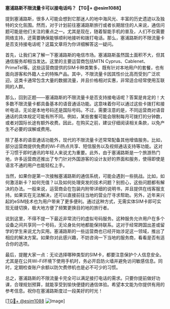 **塞浦路斯不限流量卡可以接电话吗？【TG💪+ @esim1088】**

提到塞浦路斯，很多人可能会想到它那迷人的地中海风光、丰富的历史遗迹以及独特的文化氛围。然而，对于计划前往塞浦路斯旅行或者长期居住的人来说，通信问题可能是他们关注的重点之一。尤其是现在，随着智能手机的普及，人们不仅需要网络支持，还需要确保能够顺利地接听和拨打电话。那么，塞浦路斯的不限流量卡是否支持接电话呢？这篇文章将为你详细解答这一疑问。

首先，让我们来了解一下塞浦路斯的电信市场。塞浦路斯虽然国土面积不大，但其通信服务却相当发达。这里的主要运营商包括MTN Cyprus、Cablenet、PrimeTel等。这些运营商提供的SIM卡种类繁多，既有针对本地用户的套餐，也有面向游客和外籍人士的特殊产品。其中，不限流量卡因其性价比高而受到广泛欢迎。这类卡通常包含大量的数据流量，并且价格相对实惠，非常适合经常使用互联网的人群。

那么，回到正题——塞浦路斯的不限流量卡是否支持接电话呢？答案是肯定的！大多数不限流量卡都具备基本的语音通话功能。这意味着你可以通过这些卡拨打和接听电话，无论是本地号码还是国际号码。不过，需要注意的是，不同运营商对语音通话的具体规定可能有所不同。例如，某些套餐可能会限制每月可拨打的分钟数，或者对国际长途有额外收费。因此，在购买之前，建议仔细阅读相关条款，以免产生不必要的误解或费用。

除了基本的语音通话功能外，现代的不限流量卡还常常配备其他增值服务。比如，部分运营商提供免费的Wi-Fi热点共享、短信服务以及视频通话支持等功能。这对于习惯于即时通讯的年轻人来说尤为重要。此外，由于塞浦路斯是一个旅游热门地，许多运营商还推出了专门针对外国游客的设计友好的界面和服务，使得即使是语言不通的用户也能轻松上手。

当然，如果你是第一次接触塞浦路斯的通信系统，可能会遇到一些挑战。比如，如何激活新卡？如何充值？以及如何处理突发的技术问题？别担心，这些问题都有解决的办法。一般来说，运营商会在包装内附带详细的说明书，并且提供在线客服支持。如果实在无法解决，还可以直接前往当地的营业厅寻求帮助。另外，近年来兴起的eSIM技术也为用户带来了更多便利。通过这种方式，无需实体SIM卡即可实现无缝切换，极大地方便了频繁更换目的地的旅行者。

说到这里，不得不提一下最近非常流行的虚拟号码服务。这种服务允许用户在多个设备之间共享同一个号码，无论身处何地都能保持联系。这对于经常跨国出差或留学的学生来说尤为实用。塞浦路斯的一些运营商也已经开始涉足这一领域，推出了相应的解决方案。如果你对此感兴趣，不妨咨询一下当地的服务商，看看是否有适合你的选项。

最后，提醒大家一点：无论选择哪种类型的SIM卡，都要注意保护个人信息安全。尤其是在公共Wi-Fi环境下使用手机时，务必开启防火墙并避免访问敏感信息。同时，定期检查账户余额以防欠费停机也是必不可少的习惯。

总之，塞浦路斯的不限流量卡完全可以满足接打电话的需求。只要你提前做好功课，合理规划预算，就能享受到愉快便捷的通信体验。希望本文能为你提供有用的参考信息。祝你在塞浦路斯度过一段美好的时光！

[[TG💪+ @esim1088](https://t.me/s/esim1088) ![Image](https://i.postimg.cc/4NQfJmqS/Snipaste-2025-05-13-00-14-12.png)]
